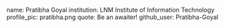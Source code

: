 name: Pratibha Goyal 
institution: LNM Institute of Information Technology 
profile_pic: pratibha.png 
quote: Be an awaiter! 
github_user: Pratibha-Goyal

